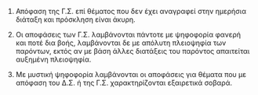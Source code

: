 1. Απόφαση της Γ.Σ. επί θέματος που δεν έχει αναγραφεί στην ημερήσια διάταξη και πρόσκληση είναι άκυρη.

2. Οι αποφάσεις των Γ.Σ. λαμβάνονται πάντοτε με ψηφοφορία φανερή και ποτέ δια βοής, λαμβάνονται δε με απόλυτη πλειοψηφία των παρόντων, εκτός αν με βάση άλλες διατάξεις του παρόντος απαιτείται αυξημένη πλειοψηφία.

3. Με μυστική ψηφοφορία λαμβάνονται οι αποφάσεις για θέματα που με απόφαση του Δ.Σ. ή της Γ.Σ. χαρακτηρίζονται εξαιρετικά σοβαρά.
